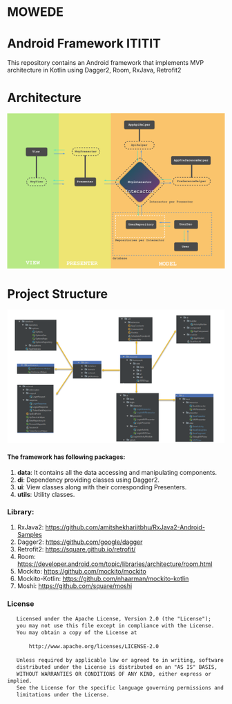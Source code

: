 # MOWEDE
# Android Framework ITITIT

This repository contains an Android framework that implements MVP architecture in Kotlin using Dagger2, Room, RxJava, Retrofit2

# Architecture
![MVP Architecture](ITITIT-mvp-interactor-arch.png)
<br>

# Project Structure
![Structure](ITITIT-framework-struct.png)
<br>

#### The framework has following packages:
1. **data**: It contains all the data accessing and manipulating components.
2. **di**: Dependency providing classes using Dagger2.
3. **ui**: View classes along with their corresponding Presenters.
4. **utils**: Utility classes.

### Library:
1. RxJava2: https://github.com/amitshekhariitbhu/RxJava2-Android-Samples
2. Dagger2: https://github.com/google/dagger
3. Retrofit2: https://square.github.io/retrofit/
4. Room: https://developer.android.com/topic/libraries/architecture/room.html
5. Mockito: https://github.com/mockito/mockito
6. Mockito-Kotlin: https://github.com/nhaarman/mockito-kotlin
7. Moshi: https://github.com/square/moshi

### License
```
   Licensed under the Apache License, Version 2.0 (the "License");
   you may not use this file except in compliance with the License.
   You may obtain a copy of the License at

       http://www.apache.org/licenses/LICENSE-2.0

   Unless required by applicable law or agreed to in writing, software
   distributed under the License is distributed on an "AS IS" BASIS,
   WITHOUT WARRANTIES OR CONDITIONS OF ANY KIND, either express or implied.
   See the License for the specific language governing permissions and
   limitations under the License.
```
